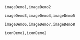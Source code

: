 ```widgetsRow
imageDemo1,imageDemo2
```

```widgetsRow
imageDemo3,imageDemo4,imageDemo5
```

```widgetsRow
imageDemo6,imageDemo7,imageDemo8
```

```widgetsRow
iconDemo1,iconDemo2
```